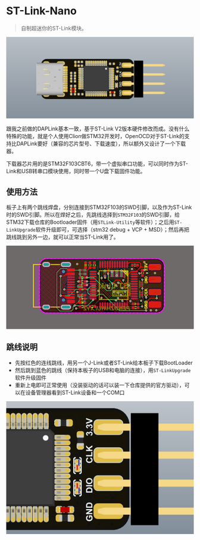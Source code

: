 # ST-Link-Nano
> 自制超迷你的ST-Link模块。

![](3.Images/stlink.jpg)

跟我之前做的DAPLink基本一致，基于ST-Link V2版本硬件修改而成。没有什么特殊的功能，就是个人使用Clion做STM32开发时，OpenOCD对于ST-Link的支持比DAPLink要好（兼容的芯片型号、下载速度），所以额外又设计了一个下载器。

下载器芯片用的是STM32F103CBT6，带一个虚拟串口功能，可以同时作为ST-Link和USB转串口模块使用，同时带一个U盘下载固件功能。

## 使用方法

板子上有两个跳线焊盘，分别连接到STM32F103的SWD引脚，以及作为ST-Link时的SWD引脚。所以在焊好之后，先跳线选择到`STM32F103`的SWD引脚，给STM32下载仓库的Bootloader固件（用`STLink-Utility`等软件）；之后用`ST-LinkUpgrade`软件升级即可，可选择（stm32 debug + VCP + MSD）；然后再把跳线跳到另外一边，就可以正常当ST-Link用了。

![](3.Images/pcb.jpg)

## 跳线说明

* 先按红色的连线跳线，用另一个J-Link或者ST-Link给本板子下载BootLoader
* 然后跳到蓝色的跳线（保持本板子的USB和电脑的连接），用`ST-LinkUpgrade`软件升级固件
* 重新上电即可正常使用（没装驱动的话可以装一下仓库提供的官方驱动），可以在设备管理器看到ST-Link设备和一个COM口

![](3.Images/jumper.jpg)